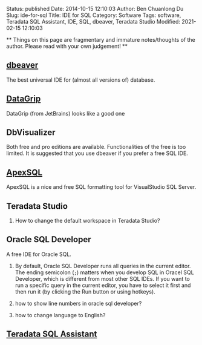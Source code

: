 Status: published
Date: 2014-10-15 12:10:03
Author: Ben Chuanlong Du
Slug: ide-for-sql
Title: IDE for SQL
Category: Software
Tags: software, Teradata SQL Assistant, IDE, SQL, dbeaver, Teradata Studio
Modified: 2021-02-15 12:10:03

**
Things on this page are
fragmentary and immature notes/thoughts of the author.
Please read with your own judgement!
**


## [dbeaver](http://www.legendu.net/misc/blog/tips-for-dbeaver)

The best universal IDE for (almost all versions of) database.

## [DataGrip](https://www.jetbrains.com/datagrip/)

DataGrip (from JetBrains) looks like a good one

## DbVisualizer

Both free and pro editions are available.
Functionalities of the free is too limited. 
It is suggested that you use dbeaver if you prefer a free SQL IDE.

## [ApexSQL](https://www.apexsql.com/)

ApexSQL is a nice and free SQL formatting tool for VisualStudio SQL Server.

## Teradata Studio

1. How to change the default workspace in Teradata Studio?

## Oracle SQL Developer

A free IDE for Oracle SQL.

1. By default, Oracle SQL Developer runs all queries in the current editor.
    The ending semicolon (`;`) matters when you develop SQL in Oracel SQL Developer,
    which is different from most other SQL IDEs.
    If you want to run a specific query in the current editor,
    you have to select it first and then run it (by clicking the Run button or using hotkeys).

2. how to show line numbers in oracle sql developer?

3. how to change language to English?

## [Teradata SQL Assistant](http://www.legendu.net/misc/blog/tips-for-teradata-sql-assistant)

